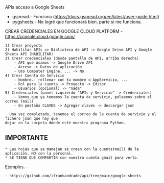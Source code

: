 APIs acceso a Google Sheets

  - gspread.- Funciona  (https://docs.gspread.org/en/latest/user-guide.html)
  - pygsheets.- No logré que funcionará bien, parte si me funciona. 



CREAR CREDENCIALES EN GOOGLE CLOUD PLATFORM - https://console.cloud.google.com/

    1) Crear proyecto
    2) Habilitar APIs => Biblioteca de API -> Google Drive API y Google Sheets API (HABILITAR)
    3) Crear credenciales (desde pantalla de API, arriba derecha)
        - API que usamos -> Google Drive API
        - Acceso -> Datos de aplicación
        - Uso Computer Engine, ... -> No
    4) Crear Cuenta de Servicio
        - Nombre.- rellenar con tu nombre o AppServicio, ...
        - Rol para la cuenta -> Proyecto -> Editor
        - Usuarios (opcional) -> "nada"
    5) Credenciales (panel izquierdo "APIs y Servicio" -> Credenciales)
        - Vemos que ya tenemos la cuenta de servicio, pulsamos sobre el correo (mail)
        - En pestaña CLAVES -> Agregar claves -> descargar json

      Una vez completado, tenemos el correo de la cuenta de servivio y el fichero json que hay que
    dejar en la carpeta donde esté nuestro programa Python.


IMPORTANTE
----------

    * Las hojas que se manejan se crean con la cuenta(mail) de la aplicación, NO con la personal.
    * SE TIENE QUE COMPARTIR con nuestra cuenta gmail para verlo.


Ejemplos.-

    - https://github.com/ifrankandrade/api/tree/main/google-sheets
